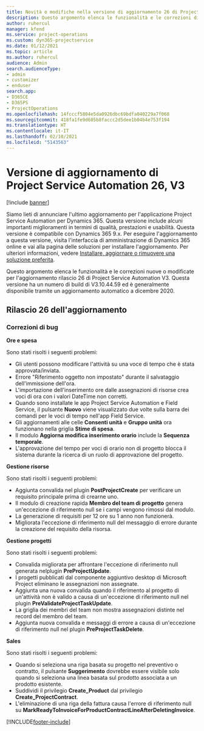 ```yaml
---
title: Novità o modifiche nella versione di aggiornamento 26 di Project Service Automation V3
description: Questo argomento elenca le funzionalità e le correzioni disponibili nella versione di aggiornamento 26 di Project Service Automation V3.
author: ruhercul
manager: kfend
ms.service: project-operations
ms.custom: dyn365-projectservice
ms.date: 01/12/2021
ms.topic: article
ms.author: ruhercul
audience: Admin
search.audienceType:
- admin
- customizer
- enduser
search.app:
- D365CE
- D365PS
- ProjectOperations
ms.openlocfilehash: 14fcccf5804e5da0926dbc69bdfa040229a7f068
ms.sourcegitcommit: 418fa1fe9d605b8faccc2d5dee1b04b4e753f194
ms.translationtype: HT
ms.contentlocale: it-IT
ms.lasthandoff: 02/10/2021
ms.locfileid: "5143563"
---
```

# <a name="project-service-automation-update-release-26-v3"></a>Versione di aggiornamento di Project Service Automation 26, V3

[!include [banner](../includes/psa-now-project-operations.md)]

Siamo lieti di annunciare l'ultimo aggiornamento per l'applicazione Project Service Automation per Dynamics 365. Questa versione include alcuni importanti miglioramenti in termini di qualità, prestazioni e usabilità. Questa versione è compatibile con Dynamics 365 9.x. Per eseguire l'aggiornamento a questa versione, visita l'interfaccia di amministrazione di Dynamics 365 online e vai alla pagina delle soluzioni per installare l'aggiornamento. Per ulteriori informazioni, vedere [Installare, aggiornare o rimuovere una soluzione preferita](https://docs.microsoft.com/power-platform/admin/install-remove-preferred-solution).

Questo argomento elenca le funzionalità e le correzioni nuove o modificate per l'aggiornamento rilascio 26 di Project Service Automation V3. Questa versione ha un numero di build di V3.10.44.59 ed è generalmente disponibile tramite un aggiornamento automatico a dicembre 2020.

## <a name="update-release-26"></a>Rilascio 26 dell'aggiornamento

### <a name="bug-fixes"></a>Correzioni di bug

**Ore e spesa**

Sono stati risolti i seguenti problemi:

- Gli utenti possono modificare l'attività su una voce di tempo che è stata approvata/inviata.
- Errore "Riferimento oggetto non impostato" durante il salvataggio dell'immissione dell'ora.
- L'importazione dell'inserimento ore dalle assegnazioni di risorse crea voci di ora con i valori DateTime non corretti.
- Quando sono installate le app Project Service Automation e Field Service, il pulsante **Nuovo** viene visualizzato due volte sulla barra dei comandi per le voci di tempo nell'app Field Service.
- Gli aggiornamenti alle celle **Consenti unità** e **Gruppo unità** ora funzionano nella griglia **Stime di spesa**.
- Il modulo **Aggiorna modifica inserimento orario** include la **Sequenza temporale**.
- L'approvazione del tempo per voci di orario non di progetto blocca il sistema durante la ricerca di un ruolo di approvazione del progetto.

**Gestione risorse**

Sono stati risolti i seguenti problemi:

- Aggiunta convalida nel plugin **PostProjectCreate** per verificare un requisito principale prima di crearne uno.
- Il modulo di creazione rapida **Membro del team di progetto** genera un'eccezione di riferimento null se i campi vengono rimossi dal modulo.
- La generazione di requisiti per 12 ore su 1 anno non funzionerà.
- Migliorata l'eccezione di riferimento null del messaggio di errore durante la creazione del requisito della risorsa.

**Gestione progetti**

Sono stati risolti i seguenti problemi:

- Convalida migliorata per affrontare l'eccezione di riferimento null generata nelplugin **PreProjectUpdate**.
- I progetti pubblicati dal componente aggiuntivo desktop di Microsoft Project eliminano le assegnazioni non assegnate.
- Aggiunta una nuova convalida quando il riferimento al progetto di un'attività non è valido a causa di un'eccezione di riferimento null nel plugin **PreValidateProjectTaskUpdate**.
- La griglia dei membri del team non mostra assegnazioni distinte nel record del membro del team.
- Aggiunta nuova convalida e messaggi di errore a causa di un'eccezione di riferimento null nel plugin **PreProjectTaskDelete**.

**Sales**

Sono stati risolti i seguenti problemi:

- Quando si seleziona una riga basata su progetto nel preventivo o contratto, il pulsante **Suggerimento** dovrebbe essere visibile solo quando si seleziona una linea basata sul prodotto associata a un prodotto esistente.
- Suddividi il privilegio **Create_Product** dal privilegio **Create_ProjectContract**.
- L'eliminazione di una riga della fattura causa l'errore di riferimento null su **MarkReadyToInvoiceForProductContractLineAfterDeletingInvoice**.


[!INCLUDE[footer-include](../includes/footer-banner.md)]